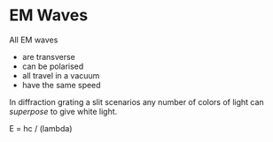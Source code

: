 # EM Waves
All EM waves
- are transverse 
- can be polarised 
- all travel in a vacuum
- have the same speed

In diffraction grating a slit scenarios any number of colors of light can *superpose* to give white light.

E = hc / (lambda) 
